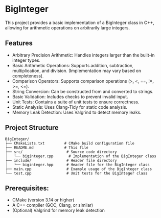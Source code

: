 # BigInteger
This project provides a basic implementation of a BigInteger class in C++, allowing for arithmetic operations on arbitrarily large integers.

## Features

*   Arbitrary Precision Arithmetic: Handles integers larger than the built-in integer types.
*   Basic Arithmetic Operations: Supports addition, subtraction, multiplication, and division. (Implementation may vary based on completeness).
*   Comparison Operators: Supports comparison operations (>, <, ==, !=, >=, <=).
*   String Conversion: Can be constructed from and converted to strings.
*   Basic Validation: Includes checks to prevent invalid input.
*   Unit Tests: Contains a suite of unit tests to ensure correctness.
*   Static Analysis: Uses Clang-Tidy for static code analysis.
*   Memory Leak Detection: Uses Valgrind to detect memory leaks.

## Project Structure

```plaintext
BigInteger/
├── CMakeLists.txt         # CMake build configuration file
├── README.md              # This file
├── src/                    # Source code directory
│   └── biginteger.cpp       # Implementation of the BigInteger class
├── include/                # Header file directory
│   └── biginteger.hpp      # Header file for the BigInteger class
├── main.cpp                # Example usage of the BigInteger class
└── test.cpp                # Unit tests for the BigInteger class
```

## Prerequisites:

 *   CMake (version 3.14 or higher)
 *   A C++ compiler (GCC, Clang, or similar)
 *   (Optional) Valgrind for memory leak detection
